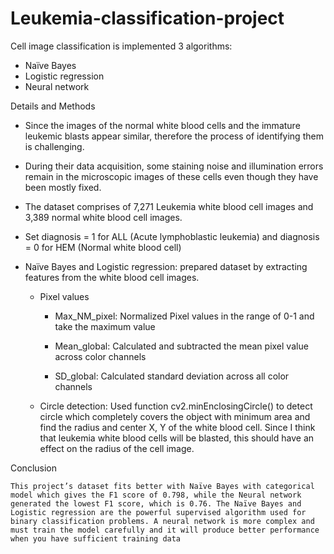 # Leukemia-classification-project
Cell image classification is implemented 3 algorithms: 

- Naïve Bayes
- Logistic regression
- Neural network

Details and Methods

- Since the images of the normal white blood cells and the immature leukemic blasts appear similar, therefore the process of identifying them is challenging.

- During their data acquisition, some staining noise and illumination errors remain in the microscopic images of these cells even though they have been mostly fixed.

- The dataset comprises of 7,271 Leukemia white blood cell images and 3,389 normal white blood cell images.

- Set diagnosis = 1 for ALL (Acute lymphoblastic leukemia) and diagnosis = 0 for HEM (Normal white blood cell)

- Naïve Bayes and Logistic regression: prepared dataset by extracting features from the white blood cell images.

  - Pixel values
  
      - Max_NM_pixel: Normalized Pixel values in the range of 0-1 and take the maximum value
      
      - Mean_global: Calculated and subtracted the mean pixel value across color channels
      
      - SD_global: Calculated standard deviation across all color channels
      
  - Circle detection: Used function cv2.minEnclosingCircle() to detect circle which completely covers the object with minimum area and find the radius and 
  center X, Y of the white blood cell. Since I think that leukemia white blood cells will be blasted, this should have an effect on the radius of the cell image.
  
Conclusion

    This project’s dataset fits better with Naïve Bayes with categorical model which gives the F1 score of 0.798, while the Neural network generated the lowest F1 score, which is 0.76. The Naïve Bayes and Logistic regression are the powerful supervised algorithm used for binary classification problems. A neural network is more complex and must train the model carefully and it will produce better performance when you have sufficient training data
